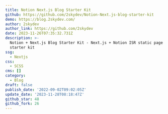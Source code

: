 ```yaml
---
title: Notion Next.js Blog Starter Kit
github: https://github.com/2skydev/Notion-Next.js-blog-starter-kit
demo: https://blog.2skydev.com/
author: 2skydev
author_link: https://github.com/2skydev
date: 2023-11-26T07:35:32.731Z
description: >-
  Notion + Next.js Blog Starter Kit - Next.js + Notion ISR static page blog
  starter kit
ssg:
  - Nextjs
css:
  - SCSS
cms: []
category:
  - Blog
draft: false
publish_date: '2022-09-02T09:02:05Z'
update_date: '2023-11-28T08:18:47Z'
github_star: 48
github_fork: 26
---
```

